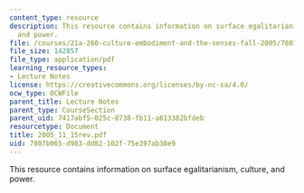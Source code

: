 ```yaml
---
content_type: resource
description: This resource contains information on surface egalitarianism, culture,
  and power.
file: /courses/21a-260-culture-embodiment-and-the-senses-fall-2005/7807b065d983dd82102f75e397ab38e9_2005_11_15rev.pdf
file_size: 142857
file_type: application/pdf
learning_resource_types:
- Lecture Notes
license: https://creativecommons.org/licenses/by-nc-sa/4.0/
ocw_type: OCWFile
parent_title: Lecture Notes
parent_type: CourseSection
parent_uid: 7417abf5-025c-0738-fb11-a613382bfdeb
resourcetype: Document
title: 2005_11_15rev.pdf
uid: 7807b065-d983-dd82-102f-75e397ab38e9
---
```

This resource contains information on surface egalitarianism, culture, and power.